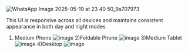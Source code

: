 ![WhatsApp Image 2025-05-19 at 23 40 50_9a707973](https://github.com/user-attachments/assets/2c0f2a3e-0afb-4be3-bf90-1297804afa48)

This UI is responsive across all devices and maintains consistent appearance in both day and night modes 

1) Medium Phone
   ![image](https://github.com/user-attachments/assets/065f9dbe-d85c-4a36-ad05-e0f07265bce4)
2)Foldable Phone
   ![image](https://github.com/user-attachments/assets/ae919179-a62a-4835-b61d-40abf26dc219)
3)Medium Tablet
   ![image](https://github.com/user-attachments/assets/3ea1c1bb-c646-4ccb-8970-0da138eb0c32)
4)Desktop
  ![image](https://github.com/user-attachments/assets/e3c1d253-b933-4108-b4b5-f45365a43ec5)


